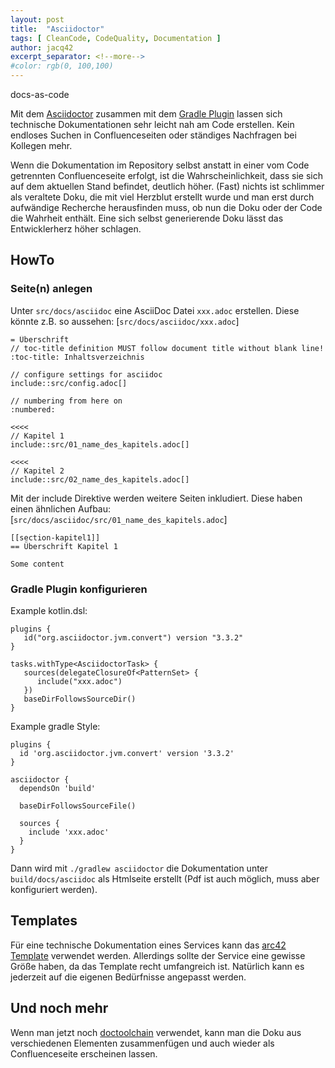 ```yaml
---
layout: post
title:  "Asciidoctor"
tags: [ CleanCode, CodeQuality, Documentation ]
author: jacq42
excerpt_separator: <!--more-->
#color: rgb(0, 100,100)
---
```


docs-as-code

<!--more-->

Mit dem [Asciidoctor](https://docs.asciidoctor.org/) zusammen mit dem [Gradle Plugin](https://github.com/asciidoctor/asciidoctor-gradle-plugin)
lassen sich technische Dokumentationen sehr leicht nah am Code erstellen. Kein endloses Suchen in Confluenceseiten oder ständiges Nachfragen bei Kollegen mehr.

Wenn die Dokumentation im Repository selbst anstatt in einer vom Code getrennten Confluenceseite erfolgt, ist die Wahrscheinlichkeit, dass sie sich auf dem 
aktuellen Stand befindet, deutlich höher. (Fast) nichts ist schlimmer als veraltete Doku, die mit viel Herzblut erstellt wurde und man erst durch aufwändige
Recherche herausfinden muss, ob nun die Doku oder der Code die Wahrheit enthält. Eine sich selbst generierende Doku lässt das Entwicklerherz höher schlagen.

## HowTo

### Seite(n) anlegen

Unter `src/docs/asciidoc` eine AsciiDoc Datei `xxx.adoc` erstellen. Diese könnte z.B. so aussehen: [`src/docs/asciidoc/xxx.adoc`]
```
= Überschrift  
// toc-title definition MUST follow document title without blank line!  
:toc-title: Inhaltsverzeichnis
  
// configure settings for asciidoc  
include::src/config.adoc[]  
  
// numbering from here on  
:numbered:  
  
<<<<  
// Kapitel 1
include::src/01_name_des_kapitels.adoc[]

<<<<  
// Kapitel 2
include::src/02_name_des_kapitels.adoc[]
```

Mit der include Direktive werden weitere Seiten inkludiert. Diese haben einen ähnlichen Aufbau: [`src/docs/asciidoc/src/01_name_des_kapitels.adoc`]
```
[[section-kapitel1]]  
== Überschrift Kapitel 1
  
Some content
```

### Gradle Plugin konfigurieren

Example kotlin.dsl:
```
plugins {  
   id("org.asciidoctor.jvm.convert") version "3.3.2"  
}

tasks.withType<AsciidoctorTask> {  
   sources(delegateClosureOf<PatternSet> {  
      include("xxx.adoc")  
   })  
   baseDirFollowsSourceDir()  
}
```

Example gradle Style:
```
plugins {
  id 'org.asciidoctor.jvm.convert' version '3.3.2'
}

asciidoctor {
  dependsOn 'build'

  baseDirFollowsSourceFile()

  sources {
    include 'xxx.adoc'
  }
}
```
Dann wird mit `./gradlew asciidoctor` die Dokumentation unter `build/docs/asciidoc` als Htmlseite erstellt (Pdf ist auch möglich, muss aber konfiguriert werden).

## Templates

Für eine technische Dokumentation eines Services kann das [arc42 Template](https://arc42.org/overview) verwendet werden. Allerdings sollte der Service eine
gewisse Größe haben, da das Template recht umfangreich ist. Natürlich kann es jederzeit auf die eigenen Bedürfnisse angepasst werden.

## Und noch mehr

Wenn man jetzt noch [doctoolchain](http://doctoolchain.org/docToolchain/v2.0.x/) verwendet, kann man die Doku aus verschiedenen Elementen zusammenfügen und auch 
wieder als Confluenceseite erscheinen lassen.